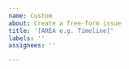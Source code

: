 ```yaml
---
name: Custom
about: Create a free-form issue
title: '[AREA e.g. Timeline]'
labels: ''
assignees: ''

---
```



